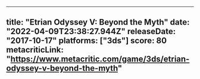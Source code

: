 
---
title: "Etrian Odyssey V: Beyond the Myth"
date: "2022-04-09T23:38:27.944Z"
releaseDate: "2017-10-17"
platforms: ["3ds"]
score: 80
metacriticLink: "https://www.metacritic.com/game/3ds/etrian-odyssey-v-beyond-the-myth"
---
